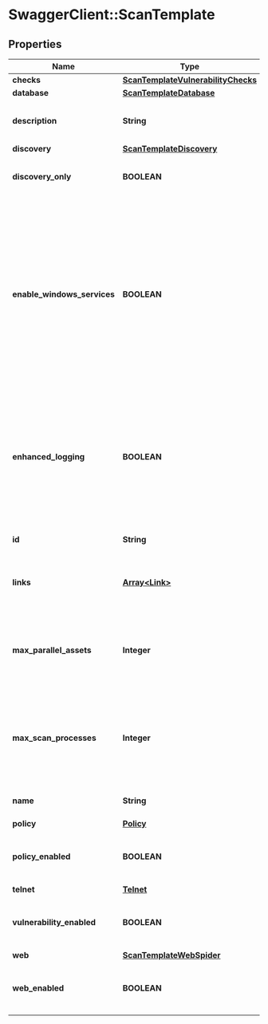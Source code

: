 # SwaggerClient::ScanTemplate

## Properties
Name | Type | Description | Notes
------------ | ------------- | ------------- | -------------
**checks** | [**ScanTemplateVulnerabilityChecks**](ScanTemplateVulnerabilityChecks.md) |  | [optional] 
**database** | [**ScanTemplateDatabase**](ScanTemplateDatabase.md) |  | [optional] 
**description** | **String** | A verbose description of the scan template.. | [optional] 
**discovery** | [**ScanTemplateDiscovery**](ScanTemplateDiscovery.md) |  | [optional] 
**discovery_only** | **BOOLEAN** | Whether only discovery is performed during a scan. | [optional] 
**enable_windows_services** | **BOOLEAN** | Whether Windows services are enabled during a scan. Windows services will be temporarily reconfigured when this option is selected. Original settings will be restored after the scan completes, unless it is interrupted. | [optional] 
**enhanced_logging** | **BOOLEAN** | Whether enhanced logging is gathered during scanning. Collection of enhanced logs may greatly increase the disk space used by a scan. | [optional] 
**id** | **String** | The identifier of the scan template | [optional] 
**links** | [**Array&lt;Link&gt;**](Link.md) | Hypermedia links to corresponding or related resources. | [optional] 
**max_parallel_assets** | **Integer** | The maximum number of assets scanned simultaneously per scan engine during a scan. | [optional] 
**max_scan_processes** | **Integer** | The maximum number of scan processes simultaneously allowed against each asset during a scan. | [optional] 
**name** | **String** | A concise name for the scan template. | [optional] 
**policy** | [**Policy**](Policy.md) |  | [optional] 
**policy_enabled** | **BOOLEAN** | Whether policy assessment is performed during a scan. | [optional] 
**telnet** | [**Telnet**](Telnet.md) |  | [optional] 
**vulnerability_enabled** | **BOOLEAN** | Whether vulnerability assessment is performed during a scan. | [optional] 
**web** | [**ScanTemplateWebSpider**](ScanTemplateWebSpider.md) |  | [optional] 
**web_enabled** | **BOOLEAN** | Whether web spidering and assessment are performed during a scan. | [optional] 

